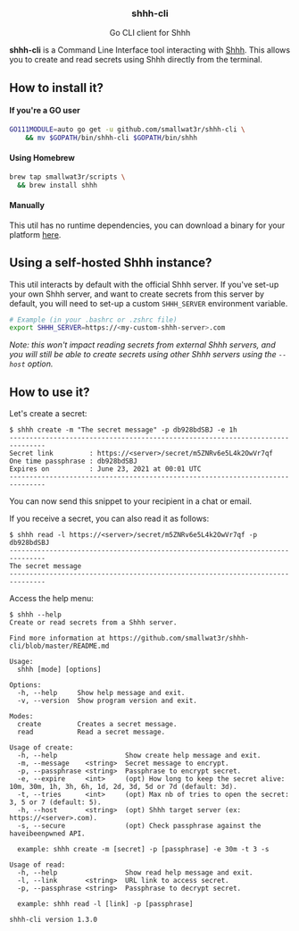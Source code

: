<h3 align="center">shhh-cli</h3>
<p align="center">Go CLI client for Shhh</p>

**shhh-cli** is a Command Line Interface tool interacting with 
[Shhh](https://github.com/smallwat3r/shhh). This allows you to 
create and read secrets using Shhh directly from the terminal.  

## How to install it?  

#### If you're a GO user  
```sh
GO111MODULE=auto go get -u github.com/smallwat3r/shhh-cli \
    && mv $GOPATH/bin/shhh-cli $GOPATH/bin/shhh
```

#### Using Homebrew  

```sh
brew tap smallwat3r/scripts \
  && brew install shhh
```

#### Manually  

This util has no runtime dependencies, you can download a binary for 
your platform [here](https://github.com/smallwat3r/shhh-cli/releases).

## Using a self-hosted Shhh instance?  

This util interacts by default with the official Shhh server. If 
you've set-up your own Shhh server, and want to create secrets 
from this server by default, you will need to set-up a custom `SHHH_SERVER`
environment variable.

```sh 
# Example (in your .bashrc or .zshrc file)
export SHHH_SERVER=https://<my-custom-shhh-server>.com
```

_Note: this won't impact reading secrets from external Shhh servers, and
you will still be able to create secrets using other Shhh servers using the 
`--host` option._  

## How to use it?  

Let's create a secret:
```
$ shhh create -m "The secret message" -p db928bdSBJ -e 1h
-------------------------------------------------------------------------------
Secret link         : https://<server>/secret/m5ZNRv6e5L4k2OwVr7qf
One time passphrase : db928bdSBJ
Expires on          : June 23, 2021 at 00:01 UTC
-------------------------------------------------------------------------------
```

You can now send this snippet to your recipient in a chat or email.

If you receive a secret, you can also read it as follows:
```
$ shhh read -l https://<server>/secret/m5ZNRv6e5L4k2OwVr7qf -p db928bdSBJ
-------------------------------------------------------------------------------
The secret message
-------------------------------------------------------------------------------
```

Access the help menu:
```
$ shhh --help
Create or read secrets from a Shhh server.

Find more information at https://github.com/smallwat3r/shhh-cli/blob/master/README.md

Usage:
  shhh [mode] [options]

Options:
  -h, --help     Show help message and exit.
  -v, --version  Show program version and exit.

Modes:
  create         Creates a secret message.
  read           Read a secret message.

Usage of create:
  -h, --help                 Show create help message and exit.
  -m, --message    <string>  Secret message to encrypt.
  -p, --passphrase <string>  Passphrase to encrypt secret.
  -e, --expire     <int>     (opt) How long to keep the secret alive: 10m, 30m, 1h, 3h, 6h, 1d, 2d, 3d, 5d or 7d (default: 3d).
  -t, --tries      <int>     (opt) Max nb of tries to open the secret: 3, 5 or 7 (default: 5).
  -h, --host       <string>  (opt) Shhh target server (ex: https://<server>.com).
  -s, --secure               (opt) Check passphrase against the haveibeenpwned API.

  example: shhh create -m [secret] -p [passphrase] -e 30m -t 3 -s

Usage of read:
  -h, --help                 Show read help message and exit.
  -l, --link       <string>  URL link to access secret.
  -p, --passphrase <string>  Passphrase to decrypt secret.

  example: shhh read -l [link] -p [passphrase]

shhh-cli version 1.3.0
```

